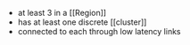 - at least 3 in a [[Region]]
- has at least one discrete [[cluster]]
- connected to each through low latency links